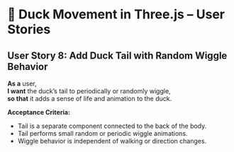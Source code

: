 # 🦆 Duck Movement in Three.js – User Stories

## User Story 8: Add Duck Tail with Random Wiggle Behavior
**As a** user,  
**I want** the duck’s tail to periodically or randomly wiggle,  
**so that** it adds a sense of life and animation to the duck.

**Acceptance Criteria:**
- Tail is a separate component connected to the back of the body.
- Tail performs small random or periodic wiggle animations.
- Wiggle behavior is independent of walking or direction changes.


